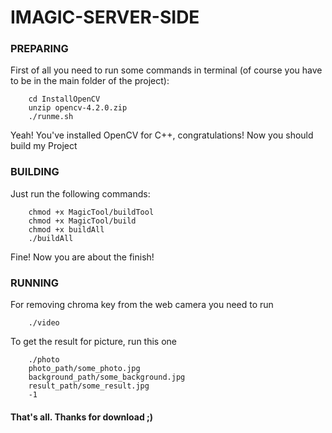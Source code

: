 # IMAGIC-SERVER-SIDE
### PREPARING
First of all you need to run some commands in terminal (of course you have to be in the main folder of the project):
```
	cd InstallOpenCV
	unzip opencv-4.2.0.zip
	./runme.sh
```
Yeah!
You've installed OpenCV for C++, congratulations!
Now you should build my Project
### BUILDING
Just run the following commands:
```
	chmod +x MagicTool/buildTool
	chmod +x MagicTool/build
	chmod +x buildAll
	./buildAll
```
Fine! Now you are about the finish!
### RUNNING
For removing chroma key from the web camera you need to run
```
	./video
```
To get the result for picture, run this one
```
	./photo
	photo_path/some_photo.jpg
	background_path/some_background.jpg
	result_path/some_result.jpg
	-1
```
#### That's all. Thanks for download ;)
